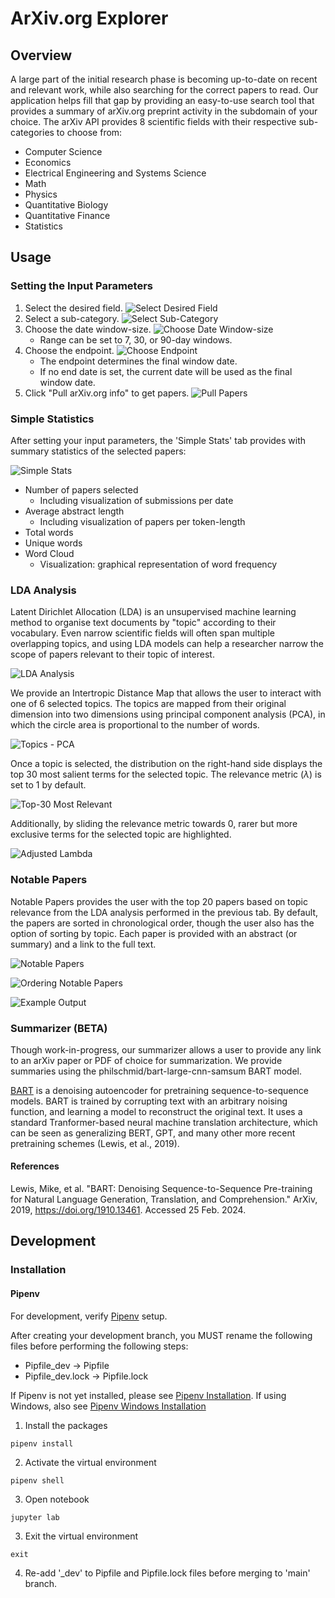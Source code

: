 # ArXiv.org Explorer

## Overview

A large part of the initial research phase is becoming up-to-date on recent and relevant work, while also searching for the correct papers to read. Our application helps fill that gap by providing an easy-to-use search tool that provides a summary of arXiv.org preprint activity in the subdomain of your choice. The arXiv API provides 8 scientific fields with their respective sub-categories to choose from: 
- Computer Science
- Economics
- Electrical Engineering and Systems Science
- Math
- Physics
- Quantitative Biology
- Quantitative Finance
- Statistics

## Usage

### Setting the Input Parameters

1) Select the desired field.
![Select Desired Field](images/select_desired_field.png)
2) Select a sub-category.
![Select Sub-Category](images/select_subcategory.png)
3) Choose the date window-size. 
![Choose Date Window-size](images/choose_windowsize.png)
    - Range can be set to 7, 30, or 90-day windows.
4) Choose the endpoint.
![Choose Endpoint](images/choose_enddate.png)
    - The endpoint determines the final window date.
    - If no end date is set, the current date will be used as the final window date. 
5) Click "Pull arXiv.org info" to get papers.
![Pull Papers](images/pull_arxiv_info.png)

### Simple Statistics

After setting your input parameters, the 'Simple Stats' tab provides with summary statistics of the selected papers: 

![Simple Stats](images/simple_stats_tab.png)

- Number of papers selected 
    - Including visualization of submissions per date
- Average abstract length 
    - Including visualization of papers per token-length
- Total words
- Unique words 
- Word Cloud 
    - Visualization: graphical representation of word frequency

### LDA Analysis

Latent Dirichlet Allocation (LDA) is an unsupervised machine learning method to organise text documents by "topic" according to their vocabulary. Even narrow scientific fields will often span multiple overlapping topics, and using LDA models can help a researcher narrow the scope of papers relevant to their topic of interest.

![LDA Analysis](images/lda_analysis.png)

We provide an Intertropic Distance Map that allows the user to interact with one of 6 selected topics. The topics are mapped from their original dimension into two dimensions using principal component analysis (PCA), in which the circle area is proportional to the number of words. 

![Topics - PCA](images/selected_topic.png)

Once a topic is selected, the distribution on the right-hand side displays the top 30 most salient terms for the selected topic. The relevance metric ($\lambda$) is set to 1 by default. 

![Top-30 Most Relevant](images/most_relevant_terms.png)

Additionally, by sliding the relevance metric towards 0, rarer but more exclusive terms for the selected topic are highlighted. 

![Adjusted Lambda](images/adjusted_lambda.png)

### Notable Papers

Notable Papers provides the user with the top 20 papers based on topic relevance from the LDA analysis performed in the previous tab. By default, the papers are sorted in chronological order, though the user also has the option of sorting by topic. Each paper is provided with an abstract (or summary) and a link to the full text. 

![Notable Papers](images/notable_papers.png)

![Ordering Notable Papers](images/ordering_notable_papers.png)

![Example Output](images/example_notable_paper.png)

### Summarizer (BETA)

Though work-in-progress, our summarizer allows a user to provide any link to an arXiv paper or PDF of choice for summarization. We provide summaries using the philschmid/bart-large-cnn-samsum BART model. 

[BART](https://arxiv.org/abs/1910.13461) is a denoising autoencoder for pretraining sequence-to-sequence models. BART is trained by corrupting text with an arbitrary noising function, and learning a model to reconstruct the original text. It uses a standard Tranformer-based neural machine translation architecture, which can be seen as generalizing BERT, GPT, and many other more recent pretraining schemes (Lewis, et al., 2019). 

#### References

Lewis, Mike, et al. "BART: Denoising Sequence-to-Sequence Pre-training for Natural Language Generation, Translation, and Comprehension." ArXiv, 2019, https://doi.org/1910.13461. Accessed 25 Feb. 2024.

## Development
### Installation
#### Pipenv

For development, verify [Pipenv](https://pipenv.pypa.io/en/latest/) setup. 

After creating your development branch, you MUST rename the following files before performing the following steps:
- Pipfile_dev -> Pipfile
- Pipfile_dev.lock -> Pipfile.lock

If Pipenv is not yet installed, please see [Pipenv Installation](https://pipenv.pypa.io/en/latest/installation.html#installing-packages-for-your-project). If using Windows, also see [Pipenv Windows Installation](https://www.pythontutorial.net/python-basics/install-pipenv-windows/)

1) Install the packages

``` pipenv install ```

2) Activate the virtual environment

``` pipenv shell ```

3) Open notebook

``` jupyter lab ```

3) Exit the virtual environment

``` exit ```

4) Re-add '_dev' to Pipfile and Pipfile.lock files before merging to 'main' branch.
